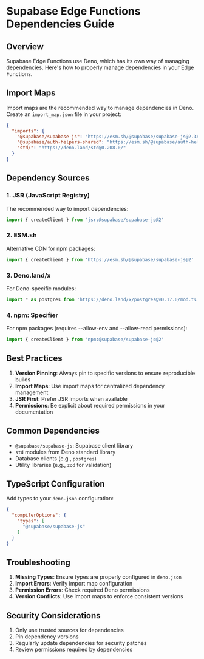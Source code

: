# Supabase Edge Functions Dependencies Guide

## Overview
Supabase Edge Functions use Deno, which has its own way of managing dependencies. Here's how to properly manage dependencies in your Edge Functions.

## Import Maps
Import maps are the recommended way to manage dependencies in Deno. Create an `import_map.json` file in your project:

```json
{
  "imports": {
    "@supabase/supabase-js": "https://esm.sh/@supabase/supabase-js@2.38.4",
    "@supabase/auth-helpers-shared": "https://esm.sh/@supabase/auth-helpers-shared@0.6.1",
    "std/": "https://deno.land/std@0.208.0/"
  }
}
```

## Dependency Sources

### 1. JSR (JavaScript Registry)
The recommended way to import dependencies:

```typescript
import { createClient } from 'jsr:@supabase/supabase-js@2'
```

### 2. ESM.sh
Alternative CDN for npm packages:

```typescript
import { createClient } from 'https://esm.sh/@supabase/supabase-js@2'
```

### 3. Deno.land/x
For Deno-specific modules:

```typescript
import * as postgres from 'https://deno.land/x/postgres@v0.17.0/mod.ts'
```

### 4. npm: Specifier
For npm packages (requires --allow-env and --allow-read permissions):

```typescript
import { createClient } from 'npm:@supabase/supabase-js@2'
```

## Best Practices

1. **Version Pinning**: Always pin to specific versions to ensure reproducible builds
2. **Import Maps**: Use import maps for centralized dependency management
3. **JSR First**: Prefer JSR imports when available
4. **Permissions**: Be explicit about required permissions in your documentation

## Common Dependencies

- `@supabase/supabase-js`: Supabase client library
- `std` modules from Deno standard library
- Database clients (e.g., `postgres`)
- Utility libraries (e.g., `zod` for validation)

## TypeScript Configuration

Add types to your `deno.json` configuration:

```json
{
  "compilerOptions": {
    "types": [
      "@supabase/supabase-js"
    ]
  }
}
```

## Troubleshooting

1. **Missing Types**: Ensure types are properly configured in `deno.json`
2. **Import Errors**: Verify import map configuration
3. **Permission Errors**: Check required Deno permissions
4. **Version Conflicts**: Use import maps to enforce consistent versions

## Security Considerations

1. Only use trusted sources for dependencies
2. Pin dependency versions
3. Regularly update dependencies for security patches
4. Review permissions required by dependencies
